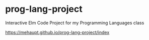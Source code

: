 # prog-lang-project
Interactive Elm Code Project for my Programming Languages class

https://mehaupt.github.io/prog-lang-project/index

